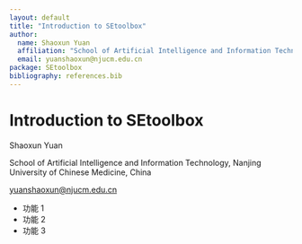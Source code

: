 ```yaml
---  
layout: default   
title: "Introduction to SEtoolbox"  
author:  
  name: Shaoxun Yuan  
  affiliation: "School of Artificial Intelligence and Information Technology, Nanjing University of Chinese Medicine, China"  
  email: yuanshaoxun@njucm.edu.cn  
package: SEtoolbox  
bibliography: references.bib  
---  
```


# Introduction to SEtoolbox  

Shaoxun Yuan

School of Artificial Intelligence and Information Technology, Nanjing University of Chinese Medicine, China

yuanshaoxun@njucm.edu.cn  


- 功能 1  
- 功能 2  
- 功能 3